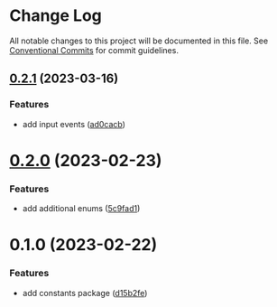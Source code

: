 # Change Log

All notable changes to this project will be documented in this file.
See [Conventional Commits](https://conventionalcommits.org) for commit guidelines.

## [0.2.1](https://github.com/NezuChan/utilities/compare/@nezuchan/constants@0.2.0...@nezuchan/constants@0.2.1) (2023-03-16)


### Features

* add input events ([ad0cacb](https://github.com/NezuChan/utilities/commit/ad0cacbbb84f3bc7ab12db5be94e46f7404c3cf4))





# [0.2.0](https://github.com/NezuChan/utilities/compare/@nezuchan/constants@0.1.0...@nezuchan/constants@0.2.0) (2023-02-23)


### Features

* add additional enums ([5c9fad1](https://github.com/NezuChan/utilities/commit/5c9fad16d891a25113ce4fec9e137099383ea323))





# 0.1.0 (2023-02-22)


### Features

* add constants package ([d15b2fe](https://github.com/NezuChan/utilities/commit/d15b2fe120fe001fb89c2af1625e9f3265ef253f))
